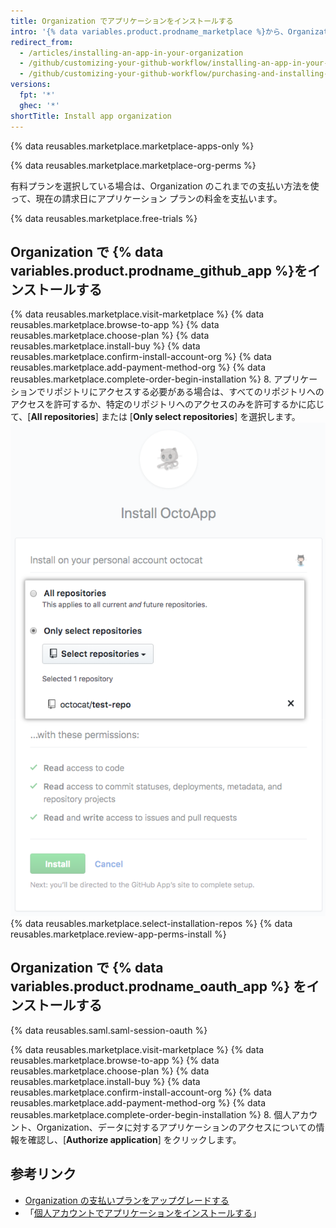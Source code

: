 ```yaml
---
title: Organization でアプリケーションをインストールする
intro: '{% data variables.product.prodname_marketplace %}から、Organization で使うアプリケーションをインストールできます。'
redirect_from:
  - /articles/installing-an-app-in-your-organization
  - /github/customizing-your-github-workflow/installing-an-app-in-your-organization
  - /github/customizing-your-github-workflow/purchasing-and-installing-apps-in-github-marketplace/installing-an-app-in-your-organization
versions:
  fpt: '*'
  ghec: '*'
shortTitle: Install app organization
---
```


{% data reusables.marketplace.marketplace-apps-only %}

{% data reusables.marketplace.marketplace-org-perms %}

有料プランを選択している場合は、Organization のこれまでの支払い方法を使って、現在の請求日にアプリケーション プランの料金を支払います。

{% data reusables.marketplace.free-trials %}

## Organization で {% data variables.product.prodname_github_app %}をインストールする

{% data reusables.marketplace.visit-marketplace %}
{% data reusables.marketplace.browse-to-app %}
{% data reusables.marketplace.choose-plan %}
{% data reusables.marketplace.install-buy %}
{% data reusables.marketplace.confirm-install-account-org %}
{% data reusables.marketplace.add-payment-method-org %}
{% data reusables.marketplace.complete-order-begin-installation %}
8. アプリケーションでリポジトリにアクセスする必要がある場合は、すべてのリポジトリへのアクセスを許可するか、特定のリポジトリへのアクセスのみを許可するかに応じて、[**All repositories**] または [**Only select repositories**] を選択します。 ![すべてのリポジトリまたは特定のリポジトリにアプリをインストールするオプションを備えたラジオボタン](/assets/images/help/marketplace/marketplace-choose-repo-install-option.png)
{% data reusables.marketplace.select-installation-repos %}
{% data reusables.marketplace.review-app-perms-install %}

## Organization で {% data variables.product.prodname_oauth_app %} をインストールする

{% data reusables.saml.saml-session-oauth %}

{% data reusables.marketplace.visit-marketplace %}
{% data reusables.marketplace.browse-to-app %}
{% data reusables.marketplace.choose-plan %}
{% data reusables.marketplace.install-buy %}
{% data reusables.marketplace.confirm-install-account-org %}
{% data reusables.marketplace.add-payment-method-org %}
{% data reusables.marketplace.complete-order-begin-installation %}
8. 個人アカウント、Organization、データに対するアプリケーションのアクセスについての情報を確認し、[**Authorize application**] をクリックします。

## 参考リンク

- [Organization の支払いプランをアップグレードする](/articles/updating-your-organization-s-payment-method)
- 「[個人アカウントでアプリケーションをインストールする](/articles/installing-an-app-in-your-personal-account)」
